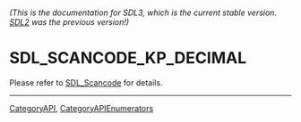 ###### (This is the documentation for SDL3, which is the current stable version. [SDL2](https://wiki.libsdl.org/SDL2/) was the previous version!)
# SDL_SCANCODE_KP_DECIMAL

Please refer to [SDL_Scancode](SDL_Scancode) for details.

----
[CategoryAPI](CategoryAPI), [CategoryAPIEnumerators](CategoryAPIEnumerators)

